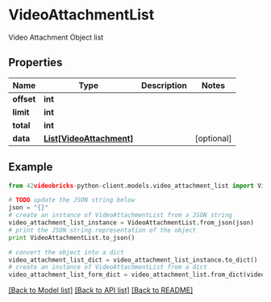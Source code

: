 # VideoAttachmentList

Video Attachment Object list

## Properties
Name | Type | Description | Notes
------------ | ------------- | ------------- | -------------
**offset** | **int** |  | 
**limit** | **int** |  | 
**total** | **int** |  | 
**data** | [**List[VideoAttachment]**](VideoAttachment.md) |  | [optional] 

## Example

```python
from 42videobricks-python-client.models.video_attachment_list import VideoAttachmentList

# TODO update the JSON string below
json = "{}"
# create an instance of VideoAttachmentList from a JSON string
video_attachment_list_instance = VideoAttachmentList.from_json(json)
# print the JSON string representation of the object
print VideoAttachmentList.to_json()

# convert the object into a dict
video_attachment_list_dict = video_attachment_list_instance.to_dict()
# create an instance of VideoAttachmentList from a dict
video_attachment_list_form_dict = video_attachment_list.from_dict(video_attachment_list_dict)
```
[[Back to Model list]](../README.md#documentation-for-models) [[Back to API list]](../README.md#documentation-for-api-endpoints) [[Back to README]](../README.md)


